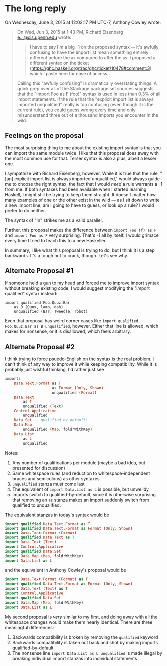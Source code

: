 The long reply
==============

On Wednesday, June 3, 2015 at 12:02:17 PM UTC-7, Anthony Cowley wrote:
> 
> On Wed, Jun 3, 2015 at 1:43 PM, Richard Eisenberg <e...@cis.upenn.edu> wrote: 
> > I have to say I'm a big -1 on the proposed syntax -- it's awfully confusing 
> > to have the import list mean something entirely different before the `as` 
> > compared to after the `as`. I proposed a different syntax on the ticket 
> > (https://ghc.haskell.org/trac/ghc/ticket/10478#comment:3), which I paste 
> > here for ease of access. 
> 
> Calling this "awfully confusing" is dramatically overstating things. A 
> quick grep over all of the Stackage package set sources suggests that 
> the "import Foo as F (foo)" syntax is used in less than 0.3% of all 
> import statements. If the rule that the "explicit import list is 
> always imported unqualified" really is too confusing (even though it 
> is the current rule), you could guess wrong every time and only 
> misunderstand three out of a thousand imports you encounter in the 
> wild. 
> 

Feelings on the proposal
------------------------

The most surprising thing to me about the existing import syntax is that you can
import the same module twice. I like that this
proposal does away with the most common use for that. Terser syntax is also a plus,
albeit a lesser one.

I sympathize with Richard Eisenberg, however. While it is true that the rule, "[an] explicit import list is always imported unqualified," would always guide me to choose the right syntax, the fact that I would *need* a rule warrants a -1 from me. If both syntaxes had been available when I started learning Haskell, I might still be trying to keep them straight. It doesn't matter how many examples of one or the other exist in the wild — as I sit down to write a new import line, am I going to have to guess, or look up a rule? I would prefer to do neither.

The syntax of "ln" strikes me as a valid parallel.

Further, this proposal makes the difference between `import Foo (f) as F` and `import Foo as F` very surprising. That's -1 all by itself. I would grimace every time I tried to teach this to a new Haskeller.

In summary, I like what this proposal is trying to do, but I think it is a step backwards. It's a tough nut to crack, though. Let's see why.

Alternate Proposal #1
------------

If someone held a gun to my head and forced me to improve import syntax without breaking existing code, I would suggest modifying the "import qualified" syntax instead:

    import qualified Foo.Quuz.Bar
        as B (Quux, lamb, dah)
        unqualified (Bar, Tweedle, robot)

Even that proposal has weird corner cases like `import qualified Foo.Quuz.Bar as B unqualified`, however. Either that line is allowed, which makes for nonsense, or it is disallowed, which feels arbitrary.

Alternate Proposal #2
-----------

I think trying to force psuedo-English on the syntax is the real problem. I can't think of any way to improve it while keeping compatibility. While it is probably just wishful thinking, I'd rather just see

```haskell
imports
    Data.Text.Format as T
                     as Format (Only, Shown)
                     unqualified (Format)
    Data.Text
        as T
        unqualified (Text)
    Control.Applicative
        unqualified
    Data.Set -- qualified by default!
    Data.Map
        unqualified (Map, foldrWithKey)
    Data.List
        as L
        unqualified

```

Notes:

1. Any number of qualifications per module (maybe a bad idea, but presented for discussion)
2. Same whitespace rules (and reduction to whitespace-independent braces and semicolons) as other syntaxes
3. `unqualified` stanza must come last
4. The equivalent of `import Data.List as L` is possible, but unweildy
5. Imports switch to qualified-by-default, since it is otherwise surprising that removing an `as` stanza makes an import suddenly switch from qualified to unqualified.

The equivalent stanzas in today's syntax would be

```haskell
import qualified Data.Text.Format as T
import qualified Data.Text.Format as Format (Only, Shown)
import Data.Text.Format (Format)
import qualified Data.Text as T
import Data.Text (Text)
import Control.Applicative
import qualified Data.Set
import Data.Map (Map, foldrWithKey)
import Data.List as L
```

and the equivalent in Anthony Cowley's proposal would be

```haskell
import Data.Text.Format (Format) as T
import qualified Data.Text.Format as Format (Only, Shown)
import Data.Text (Text) as T
import Control.Applicative
import qualified Data.Set
import Data.Map (Map, foldrWithKey)
import Data.List as L
```


My second proposal is *very* similar to my first, and doing away with all the whitespace changes would make them nearly identical. There are three meaningful differences:

1. Backwards compatibility is broken by removing the `qualified` keyword
2. Backwards compatibility is taken out back and shot by making imports qualified-by-default
2. The nonsense line `import Data.List as L unqualified` is made illegal by breaking individual import stanzas 
into individual statements
